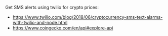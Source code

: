 Get SMS alerts using twilio for crypto prices:
- https://www.twilio.com/blog/2018/06/cryptocurrency-sms-text-alarms-with-twilio-and-node.html
- https://www.coingecko.com/en/api#explore-api

